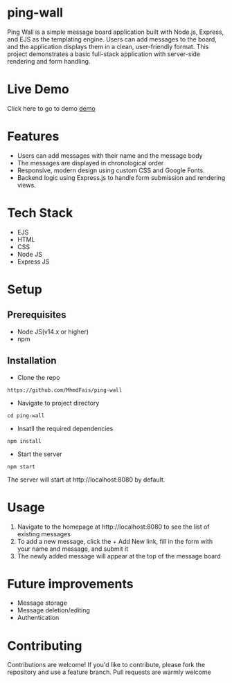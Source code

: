 # ping-wall

Ping Wall is a simple message board application built with Node.js, Express, and EJS as the templating engine. Users can add messages to the board, and the application displays them in a clean, user-friendly format. This project demonstrates a basic full-stack application with server-side rendering and form handling.

# Live Demo

Click here to go to demo [demo](https://ping-wall-production.up.railway.app/)

# Features 

- Users can add messages with their name and the message body
- The messages are displayed in chronological order
- Responsive, modern design using custom CSS and Google Fonts.
- Backend logic using Express.js to handle form submission and rendering views.

# Tech Stack

- EJS 
- HTML
- CSS
- Node JS
- Express JS

# Setup

## Prerequisites

- Node JS(v14.x or higher)
- npm 

## Installation

- Clone the repo 

```
https://github.com/MhmdFais/ping-wall
```

- Navigate to project directory

```
cd ping-wall
```

- Insatll the required dependencies

```
npm install
```

- Start the server

```
npm start
```

The server will start at http://localhost:8080 by default.

# Usage

1. Navigate to the homepage at http://localhost:8080 to see the list of existing messages
2. To add a new message, click the + Add New link, fill in the form with your name and message, and submit it
3. The newly added message will appear at the top of the message board

# Future improvements

- Message storage
- Message deletion/editing
- Authentication

# Contributing

Contributions are welcome! If you'd like to contribute, please fork the repository and use a feature branch. Pull requests are warmly welcome

